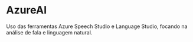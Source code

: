 # AzureAI
 Uso das ferramentas Azure Speech Studio e Language Studio, focando na análise de fala e linguagem natural.

